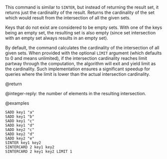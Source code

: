 This command is similar to `SINTER`, but instead of returning the result set, it returns just the cardinality of the result.
Returns the cardinality of the set which would result from the intersection of all the given sets.

Keys that do not exist are considered to be empty sets.
With one of the keys being an empty set, the resulting set is also empty (since set intersection with an empty set always results in an empty set).

By default, the command calculates the cardinality of the intersection of all given sets.
When provided with the optional `LIMIT` argument (which defaults to 0 and means unlimited), if the intersection cardinality reaches limit partway through the computation, the algorithm will exit and yield limit as the cardinality.
Such implementation ensures a significant speedup for queries where the limit is lower than the actual intersection cardinality.

@return

@integer-reply: the number of elements in the resulting intersection.

@examples

```cli
SADD key1 "a"
SADD key1 "b"
SADD key1 "c"
SADD key1 "d"
SADD key2 "c"
SADD key2 "d"
SADD key2 "e"
SINTER key1 key2
SINTERCARD 2 key1 key2
SINTERCARD 2 key1 key2 LIMIT 1
```
